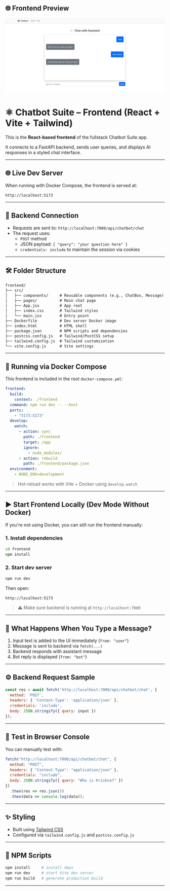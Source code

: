 ## 🌐 Frontend Preview

![Chatbot UI Preview](./frontend/public/frontend-preview.png)


# ⚛️ Chatbot Suite – Frontend (React + Vite + Tailwind)

This is the **React-based frontend** of the fullstack Chatbot Suite app.

It connects to a FastAPI backend, sends user queries, and displays AI responses in a styled chat interface.

---

## 🌐 Live Dev Server

When running with Docker Compose, the frontend is served at:

```
http://localhost:5173
```

---

## 🔗 Backend Connection

- Requests are sent to: `http://localhost:7000/api/chatbot/chat`
- The request uses:
  - `POST` method
  - JSON payload: `{ "query": "your question here" }`
  - `credentials: include` to maintain the session via cookies

---

## 🛠️ Folder Structure

```
frontend/
├── src/
│   ├── components/     # Reusable components (e.g., ChatBox, Message)
│   ├── pages/          # Main chat page
│   ├── App.jsx         # App root
│   ├── index.css       # Tailwind styles
│   └── main.jsx        # Entry point
├── Dockerfile          # Dev server Docker image
├── index.html          # HTML shell
├── package.json        # NPM scripts and dependencies
├── postcss.config.js   # Tailwind/PostCSS setup
├── tailwind.config.js  # Tailwind customization
└── vite.config.js      # Vite settings
```

---

## 🐳 Running via Docker Compose

This frontend is included in the root `docker-compose.yml`:

```yaml
frontend:
  build:
    context: ./frontend
  command: npm run dev -- --host
  ports:
    - "5173:5173"
  develop:
    watch:
      - action: sync
        path: ./frontend
        target: /app
        ignore:
          - node_modules/
      - action: rebuild
        path: ./frontend/package.json
  environment:
    - NODE_ENV=development
```

> Hot-reload works with Vite + Docker using `develop.watch`

---

## ▶️ Start Frontend Locally (Dev Mode Without Docker)

If you're not using Docker, you can still run the frontend manually:

### 1. Install dependencies

```bash
cd frontend
npm install
```

### 2. Start dev server

```bash
npm run dev
```

Then open:

```
http://localhost:5173
```

> ⚠️ Make sure backend is running at `http://localhost:7000`

---

## 🧠 What Happens When You Type a Message?

1. Input text is added to the UI immediately (`from: "user"`)
2. Message is sent to backend via `fetch(...)`
3. Backend responds with assistant message
4. Bot reply is displayed (`from: "bot"`)

---

## ⚙️ Backend Request Sample

```js
const res = await fetch('http://localhost:7000/api/chatbot/chat', {
  method: 'POST',
  headers: { 'Content-Type': 'application/json' },
  credentials: 'include',
  body: JSON.stringify({ query: input })
});
```

---

## 🧪 Test in Browser Console

You can manually test with:

```js
fetch("http://localhost:7000/api/chatbot/chat", {
  method: "POST",
  headers: { "Content-Type": "application/json" },
  credentials: "include",
  body: JSON.stringify({ query: "Who is Krishna?" })
})
  .then(res => res.json())
  .then(data => console.log(data));
```

---

## ✨ Styling

- Built using [Tailwind CSS](https://tailwindcss.com/)
- Configured via `tailwind.config.js` and `postcss.config.js`

---

## 🧾 NPM Scripts

```bash
npm install     # install deps
npm run dev     # start Vite dev server
npm run build   # generate production build
```

---
